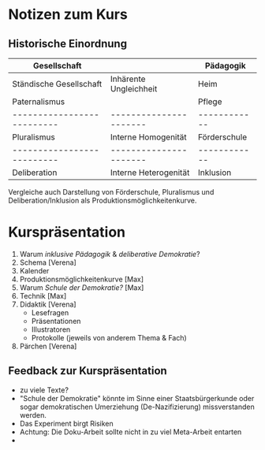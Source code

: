 # Notizen zum Kurs

## Historische Einordnung

|Gesellschaft              |                      |Pädagogik   |
|--------------------------|----------------------|------------|
|Ständische Gesellschaft   |Inhärente Ungleichheit|Heim        |
|Paternalismus             |                      |Pflege      |
|--------------------------|----------------------|------------|
|Pluralismus               |Interne Homogenität   |Förderschule|
|--------------------------|----------------------|------------|
|Deliberation              |Interne Heterogenität |Inklusion   |

Vergleiche auch Darstellung von Förderschule, Pluralismus und Deliberation/Inklusion als Produktionsmöglichkeitenkurve.


# Kurspräsentation

1. Warum *inklusive Pädagogik* & *deliberative Demokratie*?
2. Schema [Verena]
3. Kalender
4. Produktionsmöglichkeitenkurve [Max]
4. Warum *Schule der Demokratie?* [Max]
5. Technik [Max]
6. Didaktik [Verena]
   - Lesefragen
   - Präsentationen
   - Illustratoren
   - Protokolle (jeweils von anderem Thema & Fach)
7. Pärchen [Verena]


## Feedback zur Kurspräsentation

- zu viele Texte?
- "Schule der Demokratie" könnte im Sinne einer Staatsbürgerkunde oder sogar demokratischen Umerziehung (De-Nazifizierung) missverstanden werden.
- Das Experiment birgt Risiken
- Achtung: Die Doku-Arbeit sollte nicht in zu viel Meta-Arbeit entarten
- 